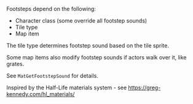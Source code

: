 Footsteps depend on the following:

- Character class (some override all footstep sounds)
- Tile type
- Map item

The tile type determines footstep sound based on the tile sprite.

Some map items also modify footstep sounds if actors walk over it, like grates.

See `MatGetFootstepSound` for details.

Inspired by the Half-Life materials system - see https://greg-kennedy.com/hl_materials/
